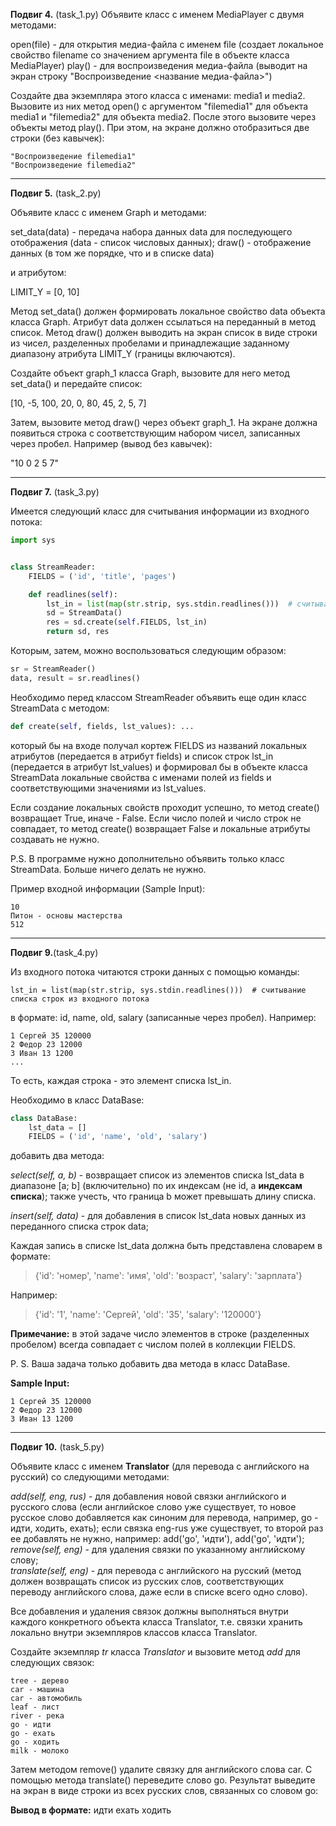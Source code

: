 **Подвиг 4.** (task_1.py)
Объявите класс с именем MediaPlayer с двумя методами:

open(file) - для открытия медиа-файла с именем file (создает локальное свойство filename со значением аргумента file в объекте класса MediaPlayer)
play() - для воспроизведения медиа-файла (выводит на экран строку "Воспроизведение <название медиа-файла>")

Создайте два экземпляра этого класса с именами: media1 и media2. Вызовите из них метод open() с аргументом "filemedia1" для объекта media1 и "filemedia2" для объекта media2. После этого вызовите через объекты метод play(). При этом, на экране должно отобразиться две строки (без кавычек):

```
"Воспроизведение filemedia1"
"Воспроизведение filemedia2"
```
---
**Подвиг 5.** (task_2.py)

Объявите класс с именем Graph и методами:

set_data(data) - передача набора данных data для последующего отображения (data - список числовых данных);
draw() - отображение данных (в том же порядке, что и в списке data)

и атрибутом:

LIMIT_Y = [0, 10]

Метод set_data() должен формировать локальное свойство data объекта класса Graph. Атрибут data должен ссылаться на переданный в метод список. Метод draw() должен выводить на экран список в виде строки из чисел, разделенных пробелами и принадлежащие заданному диапазону атрибута LIMIT_Y (границы включаются).

Создайте объект graph_1 класса Graph, вызовите для него метод set_data() и передайте список:

[10, -5, 100, 20, 0, 80, 45, 2, 5, 7]

Затем, вызовите метод draw() через объект graph_1. На экране должна появиться строка с соответствующим набором чисел, записанных через пробел. Например (вывод без кавычек):

"10 0 2 5 7"

---

**Подвиг 7.** (task_3.py)

 Имеется следующий класс для считывания информации из входного потока:

```python
import sys


class StreamReader:
    FIELDS = ('id', 'title', 'pages')

    def readlines(self):
        lst_in = list(map(str.strip, sys.stdin.readlines()))  # считывание списка строк из входного потока
        sd = StreamData()
        res = sd.create(self.FIELDS, lst_in)
        return sd, res
```

Которым, затем, можно воспользоваться следующим образом:

```python
sr = StreamReader()
data, result = sr.readlines()
```

Необходимо перед классом StreamReader объявить еще один класс StreamData с методом:

```python
def create(self, fields, lst_values): ...
```

который бы на входе получал кортеж FIELDS из названий локальных атрибутов (передается в атрибут fields) и список строк lst_in (передается в атрибут lst_values) и формировал бы в объекте класса StreamData локальные свойства с именами полей из fields и соответствующими значениями из lst_values.

Если создание локальных свойств проходит успешно, то метод create() возвращает True, иначе - False. Если число полей и число строк не совпадает, то метод create() возвращает False и локальные атрибуты создавать не нужно.

P.S. В программе нужно дополнительно объявить только класс StreamData. Больше ничего делать не нужно.

Пример входной информации (Sample Input):

```
10
Питон - основы мастерства
512
```

---

**Подвиг 9.**(task_4.py)

 Из входного потока читаются строки данных с помощью команды:

```
lst_in = list(map(str.strip, sys.stdin.readlines()))  # считывание списка строк из входного потока
```

в формате: id, name, old, salary (записанные через пробел). Например:

```
1 Сергей 35 120000
2 Федор 23 12000
3 Иван 13 1200
...
```

То есть, каждая строка - это элемент списка lst_in.

Необходимо в класс DataBase:

```python
class DataBase:
    lst_data = []
    FIELDS = ('id', 'name', 'old', 'salary')
```

добавить два метода:

*select(self, a, b)* - возвращает список из элементов списка lst_data в диапазоне [a; b] (включительно) по их индексам (не id, а **индексам списка**); также учесть, что граница b может превышать длину списка.

*insert(self, data)* - для добавления в список lst_data новых данных из переданного списка строк data;

Каждая запись в списке lst_data должна быть представлена словарем в формате:

>{'id': 'номер', 'name': 'имя', 'old': 'возраст', 'salary': 'зарплата'}

Например:

>{'id': '1', 'name': 'Сергей', 'old': '35', 'salary': '120000'}

**Примечание:** в этой задаче число элементов в строке (разделенных пробелом) всегда совпадает с числом полей в коллекции FIELDS.

P. S. Ваша задача только добавить два метода в класс DataBase.

**Sample Input:**
```
1 Сергей 35 120000
2 Федор 23 12000
3 Иван 13 1200
```

---

**Подвиг 10.** (task_5.py)

Объявите класс с именем **Translator** (для перевода с английского на русский) со следующими методами:

*add(self, eng, rus)* - для добавления новой связки английского и русского слова (если английское слово уже существует, то новое русское слово добавляется как синоним для перевода, например, go - идти, ходить, ехать); если связка eng-rus уже существует, то второй раз ее добавлять не нужно, например:  add('go', 'идти'), add('go', 'идти');\
*remove(self, eng)* - для удаления связки по указанному английскому слову;\
*translate(self, eng)* - для перевода с английского на русский (метод должен возвращать список из русских слов, соответствующих переводу английского слова, даже если в списке всего одно слово).

Все добавления и удаления связок должны выполняться внутри каждого конкретного объекта класса Translator, т.е. связки хранить локально внутри экземпляров классов класса Translator.

Создайте экземпляр *tr* класса *Translator* и вызовите метод *add* для следующих связок:

```
tree - дерево
car - машина
car - автомобиль
leaf - лист
river - река
go - идти
go - ехать
go - ходить
milk - молоко
```

Затем методом remove() удалите связку для английского слова car. С помощью метода translate() переведите слово go. Результат выведите на экран в виде строки из всех русских слов, связанных со словом go:

**Вывод в формате:** идти ехать ходить
